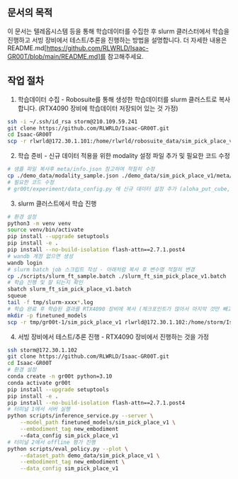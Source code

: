 ## 문서의 목적
이 문서는 텔레옵시스템 등을 통해 학습데이터를 수집한 후 slurm 클러스터에서 학습을 진행하고 서빙 장비에서 테스트/추론을 진행하는 방법을 설명합니다.
더 자세한 내용은 README.md[https://github.com/RLWRLD/Isaac-GR00T/blob/main/README.md]를 참고해주세요.

## 작업 절차

1. 학습데이터 수집 - Robosuite를 통해 생성한 학습데이터를 slurm 클러스트로 복사합니다. (RTX4090 장비에 학습데이터 저장되어 있는 것 가정)
```sh
ssh -i ~/.ssh/id_rsa storm@210.109.59.241
git clone https://github.com/RLWRLD/Isaac-GR00T.git
cd Isaac-GR00T
scp -r rlwrld@172.30.1.101:/home/rlwrld/robosuite_data/sim_pick_place_v1 ./demo_data/data/
```

2. 학습 준비 - 신규 데이터 적용을 위한 modality 설정 파일 추가 및 필요한 코드 수정
```sh
# 샘플 파일 복사후 meta/info.json 참고하여 적절히 수정
cp ./demo_data/modality_sample.json ./demo_data/sim_pick_place_v1/meta/modality.json
# 필요한 코드 수정
# gr00t/experiment/data_config.py 에 신규 데이터 설정 추가 (aloha_put_cube, franka_hook 등을 참고하여 코드 작성)
```

3. slurm 클러스트에서 학습 진행
```sh
# 환경 설정
python3 -m venv venv
source venv/bin/activate
pip install --upgrade setuptools
pip install -e .
pip install --no-build-isolation flash-attn==2.7.1.post4
# wandb 계정 없으면 생성
wandb login 
# slurm batch job 스크립트 작성 - 아래처럼 복사 후 변수명 적절히 변경
cp ./scripts/slurm_ft_sample.batch ./slurm_ft_sim_pick_place_v1.batch 
# 학습 진행 및 잘 되는지 확인
sbatch slurm_ft_sim_pick_place_v1.batch
squeue
tail -f tmp/slurm-xxxx*.log
# 학습 완료 후 학습된 결과를 RTX4090 장비에 복사 (체크포인트가 많아서 마지막 것만 빼고 나머지는 삭제하고 진행하는 것이 빠름)
mkdir -p finetuned_models
scp -r tmp/gr00t-1/sim_pick_place_v1 rlwrld@172.30.1.102:/home/storm/Isaac-GR00T/finetuned_models/
```

4. 서빙 장비에서 테스트/추론 진행 - RTX4090 장비에서 진행하는 것을 가정
```sh
ssh storm@172.30.1.102
git clone https://github.com/RLWRLD/Isaac-GR00T.git
cd Isaac-GR00T
# 환경 설정
conda create -n gr00t python=3.10
conda activate gr00t
pip install --upgrade setuptools
pip install -e .
pip install --no-build-isolation flash-attn==2.7.1.post4
# 터미널 1에서 서버 실행
python scripts/inference_service.py --server \
    --model_path finetuned_models/sim_pick_place_v1 \
    --embodiment_tag new_embodiment
    --data_config sim_pick_place_v1
# 터미널 2에서 offline 평가 진행
python scripts/eval_policy.py --plot \
    --dataset_path demo_data/sim_pick_place_v1 \
    --embodiment_tag new_embodiment \
    --data_config sim_pick_place_v1
```